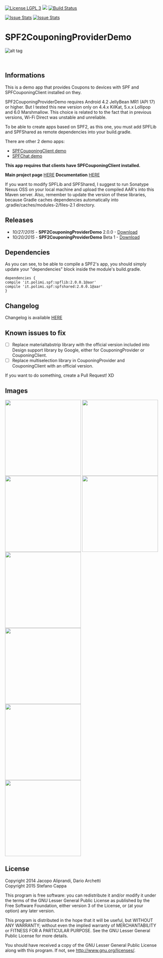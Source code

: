 [![License LGPL 3](https://img.shields.io/badge/license-LGPLv3-blue.svg)](http://www.gnu.org/licenses/lgpl-3.0.txt)
![](https://reposs.herokuapp.com/?path=Ks89/SPF2)
[![Build Status](https://travis-ci.org/Ks89/SPF2.svg?branch=master)](https://travis-ci.org/Ks89/SPF2)

[![Issue Stats](http://issuestats.com/github/Ks89/SPF2/badge/pr?style=flat)](http://issuestats.com/github/Ks89/SPF2)
[![Issue Stats](http://issuestats.com/github/Ks89/SPF2/badge/issue?style=flat)](http://issuestats.com/github/Ks89/SPF2)

# SPF2CouponingProviderDemo

![alt tag](https://raw.githubusercontent.com/deib-polimi/SPF2CouponingClientDemo/master/repo_images/SPF2couponingprovider_header.png)

<br>

## Informations

This is a demo app that provides Coupons to devices with SPF and SPFCouponingClient installed on they.

SPF2CouponingProviderDemo requires Android 4.2 JellyBean MR1 (API 17) or higher. But I tested this new version only on 4.4.x KilKat, 5.x.x Lollipop and 6.0 Marshmallow. 
This choice is related to to the fact that in previous versions, Wi-Fi Direct was unstable and unreliable.

To be able to create apps based on SPF2, as this one, you must add SPFLib and SPFShared as remote dependencies into your build.gradle.

There are other 2 demo apps: 
- [SPFCouponingClient demo](https://github.com/deib-polimi/SPF2CouponingClientDemo)
- [SPFChat demo](https://github.com/deib-polimi/SPF2ChatDemo)

**This app requires that clients have SPFCouponingClient installed.**

**Main project page** [HERE](https://github.com/deib-polimi/SPF2)
**Documentation** [HERE](https://github.com/deib-polimi/SPF2_Documentation)

If you want to modify SPFLib and SPFShared, I suggest to run Sonatype Nexus OSS on your local machine 
and upload the compiled AAR's into this Maven server. Also, remember to update the version of these libraries, 
because Gradle caches dependencies automatically into .gradle/caches/modules-2/files-2.1 directory.


## Releases

- *10/27/2015* - **SPF2CouponingProviderDemo** 2.0.0 - [Download](https://github.com/Ks89/SPF2CouponingProviderDemo/releases/tag/v.2.0.0)
- *10/20/2015* - **SPF2CouponingProviderDemo** Beta 1 - [Download](https://github.com/Ks89/SPF2CouponingProviderDemo/releases/tag/v.beta1)


## Dependencies

As you can see, to be able to compile a SPF2's app, you should simply 
update your "dependencies" block inside the module's build.gradle.

```
dependencies {
compile 'it.polimi.spf:spflib:2.0.0.1@aar'
compile 'it.polimi.spf:spfshared:2.0.0.1@aar'
}
```

## Changelog

Changelog is available [HERE](https://raw.githubusercontent.com/deib-polimi/SPF2CouponingProviderDemo/master/CHANGELOG.md)


## Known issues to fix

- [ ] Replace materialtabstrip library with the official version included into Design support library by Google, either for CouponingProvider or CouponingClient.
- [ ] Replace multiselection library in CouponingProvider and CouponingClient with an official version.

If you want to do something, create a Pull Request! XD


## Images

<img align="center" src="https://raw.githubusercontent.com/deib-polimi/SPF2CouponingProviderDemo/master/repo_images/button_iconics.png" width="250">
<img align="center" src="https://raw.githubusercontent.com/deib-polimi/SPF2CouponingProviderDemo/master/repo_images/drawer.png" width="250">
<img align="center" src="https://raw.githubusercontent.com/deib-polimi/SPF2CouponingProviderDemo/master/repo_images/drawer_proximity.png" width="250">
<img align="center" src="https://raw.githubusercontent.com/deib-polimi/SPF2CouponingProviderDemo/master/repo_images/notifications.png" width="250"> <br />
<img align="center" src="https://raw.githubusercontent.com/deib-polimi/SPF2CouponingProviderDemo/master/repo_images/tablet1.png" width="250"> <br />
<img align="center" src="https://raw.githubusercontent.com/deib-polimi/SPF2CouponingProviderDemo/master/repo_images/tablet2.png" width="250"> <br />
<img align="center" src="https://raw.githubusercontent.com/deib-polimi/SPF2CouponingProviderDemo/master/repo_images/tablet3.png" width="250"> <br />
<img align="center" src="https://raw.githubusercontent.com/deib-polimi/SPF2CouponingProviderDemo/master/repo_images/about_fragment.png" width="250"> 


## License
Copyright 2014 Jacopo Aliprandi, Dario Archetti<br>
Copyright 2015 Stefano Cappa

This program is free software: you can redistribute it and/or modify
it under the terms of the GNU Lesser General Public License as published by
the Free Software Foundation, either version 3 of the License, or
(at your option) any later version.

This program is distributed in the hope that it will be useful,
but WITHOUT ANY WARRANTY; without even the implied warranty of
MERCHANTABILITY or FITNESS FOR A PARTICULAR PURPOSE.  See the
GNU Lesser General Public License for more details.

You should have received a copy of the GNU Lesser General Public License
along with this program.  If not, see <http://www.gnu.org/licenses/>.
